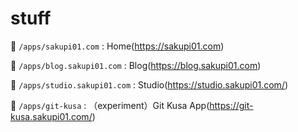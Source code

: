 # stuff

🌸 `/apps/sakupi01.com` : Home(<https://sakupi01.com>)

🌸 `/apps/blog.sakupi01.com` : Blog(<https://blog.sakupi01.com>)

🌸 `/apps/studio.sakupi01.com` : Studio(<https://studio.sakupi01.com/>)

🌸 `/apps/git-kusa` : （experiment）Git Kusa App(<https://git-kusa.sakupi01.com/>)
